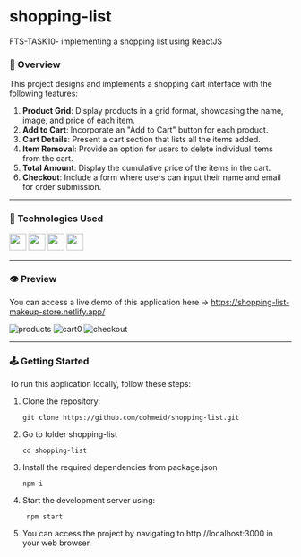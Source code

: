# shopping-list
FTS-TASK10- implementing a shopping list using ReactJS

### :stars: Overview
This project designs and implements a shopping cart interface with the following features:
1. **Product Grid**: Display products in a grid format, showcasing the name, image, and price of each item.
2. **Add to Cart**: Incorporate an "Add to Cart" button for each product.
3. **Cart Details**: Present a cart section that lists all the items added.
4. **Item Removal**: Provide an option for users to delete individual items from the cart.
5. **Total Amount**: Display the cumulative price of the items in the cart.
6. **Checkout**: Include a form where users can input their name and email for order submission.

-----
### :space_invader: Technologies Used
<div align="left">
    <img src="https://img.shields.io/badge/JavaScript-323330?style=for-the-badge&logo=javascript&logoColor=F7DF1E" height="30" />
    <img src="https://img.shields.io/badge/VSCode-0078D4?style=for-the-badge&logo=visual%20studio%20code&logoColor=white" height="30" />
    <img src="https://img.shields.io/badge/React-20232A?style=for-the-badge&logo=react&logoColor=61DAFB" height="30" />
    <img src="https://img.shields.io/badge/npm-CB3837?style=for-the-badge&logo=npm&logoColor=white" height="30" />
</div>

-----
### :eye: Preview
You can access a live demo of this application here -> https://shopping-list-makeup-store.netlify.app/ 

![products](https://github.com/dohmeid/shopping-list/assets/90987176/dbe530d2-63e8-46c1-9719-e208c20b2026)
![cart0](https://github.com/dohmeid/shopping-list/assets/90987176/a9848362-9d92-478d-947e-91819a5801de)
![checkout](https://github.com/dohmeid/shopping-list/assets/90987176/a2ad27f8-cc09-401e-9dad-98cb376b168f)

-----
### :joystick: Getting Started 
To run this application locally, follow these steps:
1. Clone the repository:
   ```
   git clone https://github.com/dohmeid/shopping-list.git
   ```
2. Go to folder shopping-list
   ```
   cd shopping-list
   ```
3. Install the required dependencies from package.json
   ```
   npm i
   ```

4. Start the development server using:
   ```
    npm start
   ```
5. You can access the project by navigating to http://localhost:3000 in your web browser.

   
